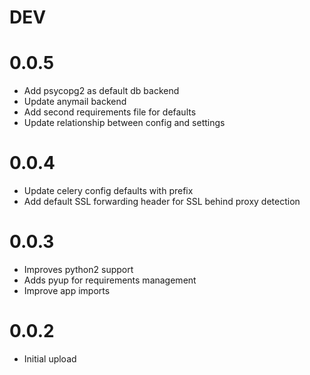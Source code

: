 # DEV
# 0.0.5
- Add psycopg2 as default db backend
- Update anymail backend
- Add second requirements file for defaults
- Update relationship between config and settings
# 0.0.4
- Update celery config defaults with prefix
- Add default SSL forwarding header for SSL behind proxy detection
# 0.0.3
- Improves python2 support
- Adds pyup for requirements management
- Improve app imports
# 0.0.2
- Initial upload
